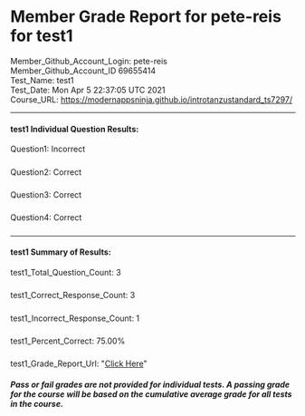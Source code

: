 # Member Grade Report for pete-reis for test1  
   
Member_Github_Account_Login: pete-reis  
Member_Github_Account_ID 69655414  
Test_Name: test1  
Test_Date: Mon Apr  5 22:37:05 UTC 2021  
Course_URL: https://modernappsninja.github.io/introtanzustandard_ts7297/  
   
---  
#### test1 Individual Question Results:  
Question1: Incorrect  
#####  
Question2: Correct  
#####  
Question3: Correct  
#####  
Question4: Correct  
#####  
---  
#### test1 Summary of Results:  
test1_Total_Question_Count: 3  
#####  
test1_Correct_Response_Count: 3  
#####  
test1_Incorrect_Response_Count: 1  
#####  
test1_Percent_Correct: 75.00%  
#####  
test1_Grade_Report_Url: "[Click Here](https://github.com/modernappsninjas/pete-reis/blob/main/static/userdata/courses/introtanzustandard_ts7297/grade_report.pr10.test1.md)"
##### Pass or fail grades are not provided for individual tests. A passing grade for the course will be based on the cumulative average grade for all tests in the course.  
